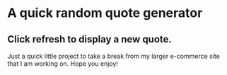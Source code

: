 # A quick random quote generator

## Click refresh to display a new quote.

Just a quick little project to take a break from my larger e-commerce site that I am working on. Hope you enjoy!
